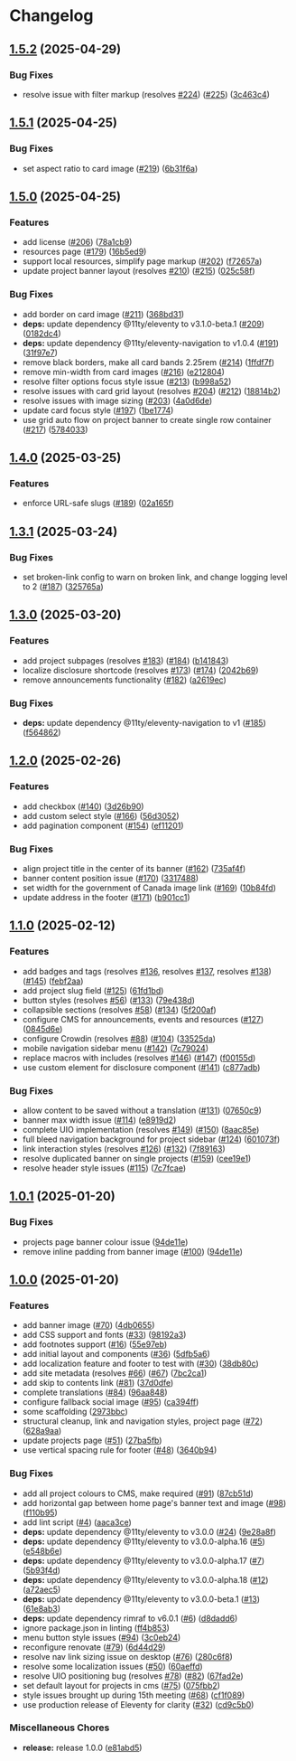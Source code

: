 # Changelog

## [1.5.2](https://github.com/inclusive-design/standards.inclusivedesign.ca/compare/v1.5.1...v1.5.2) (2025-04-29)


### Bug Fixes

* resolve issue with filter markup (resolves [#224](https://github.com/inclusive-design/standards.inclusivedesign.ca/issues/224)) ([#225](https://github.com/inclusive-design/standards.inclusivedesign.ca/issues/225)) ([3c463c4](https://github.com/inclusive-design/standards.inclusivedesign.ca/commit/3c463c4794b2c76ad016c7f39d783d7edceb2fed))

## [1.5.1](https://github.com/inclusive-design/standards.inclusivedesign.ca/compare/v1.5.0...v1.5.1) (2025-04-25)


### Bug Fixes

* set aspect ratio to card image ([#219](https://github.com/inclusive-design/standards.inclusivedesign.ca/issues/219)) ([6b31f6a](https://github.com/inclusive-design/standards.inclusivedesign.ca/commit/6b31f6a24a48b59965c45ab5fe24a9e9a6d46834))

## [1.5.0](https://github.com/inclusive-design/standards.inclusivedesign.ca/compare/v1.4.0...v1.5.0) (2025-04-25)


### Features

* add license ([#206](https://github.com/inclusive-design/standards.inclusivedesign.ca/issues/206)) ([78a1cb9](https://github.com/inclusive-design/standards.inclusivedesign.ca/commit/78a1cb99df01c3570cbe04f9b0d5976e824fd19e))
* resources page ([#179](https://github.com/inclusive-design/standards.inclusivedesign.ca/issues/179)) ([16b5ed9](https://github.com/inclusive-design/standards.inclusivedesign.ca/commit/16b5ed9d2d447944d62e4f5cad73f737a6121535))
* support local resources, simplify page markup ([#202](https://github.com/inclusive-design/standards.inclusivedesign.ca/issues/202)) ([f72657a](https://github.com/inclusive-design/standards.inclusivedesign.ca/commit/f72657a26945642d82f6fd909a50c1f223197c43))
* update project banner layout (resolves [#210](https://github.com/inclusive-design/standards.inclusivedesign.ca/issues/210)) ([#215](https://github.com/inclusive-design/standards.inclusivedesign.ca/issues/215)) ([025c58f](https://github.com/inclusive-design/standards.inclusivedesign.ca/commit/025c58f755c2c1e71e050e81feaf20ddbbfb2542))


### Bug Fixes

* add border on card image ([#211](https://github.com/inclusive-design/standards.inclusivedesign.ca/issues/211)) ([368bd31](https://github.com/inclusive-design/standards.inclusivedesign.ca/commit/368bd316fc57ed1f3a2a885c062ea0d2dc605b18))
* **deps:** update dependency @11ty/eleventy to v3.1.0-beta.1 ([#209](https://github.com/inclusive-design/standards.inclusivedesign.ca/issues/209)) ([0182dc4](https://github.com/inclusive-design/standards.inclusivedesign.ca/commit/0182dc41423ba734e949abd278b4a74c8e95f254))
* **deps:** update dependency @11ty/eleventy-navigation to v1.0.4 ([#191](https://github.com/inclusive-design/standards.inclusivedesign.ca/issues/191)) ([31f97e7](https://github.com/inclusive-design/standards.inclusivedesign.ca/commit/31f97e7099694a90ee70a0a10c590b3652155f67))
* remove black borders, make all card bands 2.25rem ([#214](https://github.com/inclusive-design/standards.inclusivedesign.ca/issues/214)) ([1ffdf7f](https://github.com/inclusive-design/standards.inclusivedesign.ca/commit/1ffdf7fc4cc36f6bbbce5381c54a939d5e8b41b8))
* remove min-width from card images ([#216](https://github.com/inclusive-design/standards.inclusivedesign.ca/issues/216)) ([e212804](https://github.com/inclusive-design/standards.inclusivedesign.ca/commit/e212804286e72c2ec86bf5d12645a0e1cc83ac3c))
* resolve filter options focus style issue ([#213](https://github.com/inclusive-design/standards.inclusivedesign.ca/issues/213)) ([b998a52](https://github.com/inclusive-design/standards.inclusivedesign.ca/commit/b998a52f0980e5c87f736e016546ff5eb22b1475))
* resolve issues with card grid layout (resolves [#204](https://github.com/inclusive-design/standards.inclusivedesign.ca/issues/204)) ([#212](https://github.com/inclusive-design/standards.inclusivedesign.ca/issues/212)) ([18814b2](https://github.com/inclusive-design/standards.inclusivedesign.ca/commit/18814b274b3f6cbb3ce33d6c466043238f3feda0))
* resolve issues with image sizing ([#203](https://github.com/inclusive-design/standards.inclusivedesign.ca/issues/203)) ([4a0d6de](https://github.com/inclusive-design/standards.inclusivedesign.ca/commit/4a0d6deb93e381a0b8cf88ede880a018377d26fe))
* update card focus style ([#197](https://github.com/inclusive-design/standards.inclusivedesign.ca/issues/197)) ([1be1774](https://github.com/inclusive-design/standards.inclusivedesign.ca/commit/1be1774dc71e10885a2b2eb3b3be2f4672890302))
* use grid auto flow on project banner to create single row container ([#217](https://github.com/inclusive-design/standards.inclusivedesign.ca/issues/217)) ([5784033](https://github.com/inclusive-design/standards.inclusivedesign.ca/commit/5784033f04bba3f1c1c62c0521224849284f1e58))

## [1.4.0](https://github.com/inclusive-design/standards.inclusivedesign.ca/compare/v1.3.1...v1.4.0) (2025-03-25)


### Features

* enforce URL-safe slugs ([#189](https://github.com/inclusive-design/standards.inclusivedesign.ca/issues/189)) ([02a165f](https://github.com/inclusive-design/standards.inclusivedesign.ca/commit/02a165fe5c15fab669f76f7f258dcee56f567662))

## [1.3.1](https://github.com/inclusive-design/standards.inclusivedesign.ca/compare/v1.3.0...v1.3.1) (2025-03-24)


### Bug Fixes

* set broken-link config to warn on broken link, and change logging level to 2 ([#187](https://github.com/inclusive-design/standards.inclusivedesign.ca/issues/187)) ([325765a](https://github.com/inclusive-design/standards.inclusivedesign.ca/commit/325765af5c9fece1d0c42eaf4b2109c38614f1b0))

## [1.3.0](https://github.com/inclusive-design/standards.inclusivedesign.ca/compare/v1.2.0...v1.3.0) (2025-03-20)


### Features

* add project subpages (resolves [#183](https://github.com/inclusive-design/standards.inclusivedesign.ca/issues/183)) ([#184](https://github.com/inclusive-design/standards.inclusivedesign.ca/issues/184)) ([b141843](https://github.com/inclusive-design/standards.inclusivedesign.ca/commit/b1418436679e87db89731f814ca528d1fa57d5eb))
* localize disclosure shortcode (resolves [#173](https://github.com/inclusive-design/standards.inclusivedesign.ca/issues/173)) ([#174](https://github.com/inclusive-design/standards.inclusivedesign.ca/issues/174)) ([2042b69](https://github.com/inclusive-design/standards.inclusivedesign.ca/commit/2042b69079250e9f4d80bf94094d538c8bf5d747))
* remove announcements functionality ([#182](https://github.com/inclusive-design/standards.inclusivedesign.ca/issues/182)) ([a2619ec](https://github.com/inclusive-design/standards.inclusivedesign.ca/commit/a2619ec78a013adaf74e7156be0b3ebb75ec4864))


### Bug Fixes

* **deps:** update dependency @11ty/eleventy-navigation to v1 ([#185](https://github.com/inclusive-design/standards.inclusivedesign.ca/issues/185)) ([f564862](https://github.com/inclusive-design/standards.inclusivedesign.ca/commit/f56486271f16baae223f8082360e62599e2a8188))

## [1.2.0](https://github.com/inclusive-design/standards.inclusivedesign.ca/compare/v1.1.0...v1.2.0) (2025-02-26)


### Features

* add checkbox ([#140](https://github.com/inclusive-design/standards.inclusivedesign.ca/issues/140)) ([3d26b90](https://github.com/inclusive-design/standards.inclusivedesign.ca/commit/3d26b90576117a75653fa1596645e343f25b3136))
* add custom select style ([#166](https://github.com/inclusive-design/standards.inclusivedesign.ca/issues/166)) ([56d3052](https://github.com/inclusive-design/standards.inclusivedesign.ca/commit/56d3052b2ca0d11e184d7f20bdc959f6c0fc63cb))
* add pagination component ([#154](https://github.com/inclusive-design/standards.inclusivedesign.ca/issues/154)) ([ef11201](https://github.com/inclusive-design/standards.inclusivedesign.ca/commit/ef112016db08ab1d4d381f755e130dcf88cd5b4f))


### Bug Fixes

* align project title in the center of its banner ([#162](https://github.com/inclusive-design/standards.inclusivedesign.ca/issues/162)) ([735af4f](https://github.com/inclusive-design/standards.inclusivedesign.ca/commit/735af4fadd9b98f0e575c62ba05a89289d2b77f7))
* banner content position issue ([#170](https://github.com/inclusive-design/standards.inclusivedesign.ca/issues/170)) ([3317488](https://github.com/inclusive-design/standards.inclusivedesign.ca/commit/3317488924a85e44493e63ead41f1f99034692c3))
* set width for the government of Canada image link ([#169](https://github.com/inclusive-design/standards.inclusivedesign.ca/issues/169)) ([10b84fd](https://github.com/inclusive-design/standards.inclusivedesign.ca/commit/10b84fdbea08b8da05ffd796f0a8329eb31979bc))
* update address in the footer ([#171](https://github.com/inclusive-design/standards.inclusivedesign.ca/issues/171)) ([b901cc1](https://github.com/inclusive-design/standards.inclusivedesign.ca/commit/b901cc1b2a6d68ec7719f96652532d7096e2d41b))

## [1.1.0](https://github.com/inclusive-design/standards.inclusivedesign.ca/compare/v1.0.1...v1.1.0) (2025-02-12)


### Features

* add badges and tags (resolves [#136](https://github.com/inclusive-design/standards.inclusivedesign.ca/issues/136), resolves [#137](https://github.com/inclusive-design/standards.inclusivedesign.ca/issues/137), resolves [#138](https://github.com/inclusive-design/standards.inclusivedesign.ca/issues/138)) ([#145](https://github.com/inclusive-design/standards.inclusivedesign.ca/issues/145)) ([febf2aa](https://github.com/inclusive-design/standards.inclusivedesign.ca/commit/febf2aa739f7e829455e8d82cf508af62d772179))
* add project slug field ([#125](https://github.com/inclusive-design/standards.inclusivedesign.ca/issues/125)) ([61fd1bd](https://github.com/inclusive-design/standards.inclusivedesign.ca/commit/61fd1bd12a37a9eaf469cdeb421df22794c21687))
* button styles (resolves [#56](https://github.com/inclusive-design/standards.inclusivedesign.ca/issues/56)) ([#133](https://github.com/inclusive-design/standards.inclusivedesign.ca/issues/133)) ([79e438d](https://github.com/inclusive-design/standards.inclusivedesign.ca/commit/79e438db169a630142f5415238edd0ab4f204f3e))
* collapsible sections (resolves [#58](https://github.com/inclusive-design/standards.inclusivedesign.ca/issues/58)) ([#134](https://github.com/inclusive-design/standards.inclusivedesign.ca/issues/134)) ([5f200af](https://github.com/inclusive-design/standards.inclusivedesign.ca/commit/5f200af2e8bc6628c41b445e2dc55313ea013741))
* configure CMS for announcements, events and resources ([#127](https://github.com/inclusive-design/standards.inclusivedesign.ca/issues/127)) ([0845d6e](https://github.com/inclusive-design/standards.inclusivedesign.ca/commit/0845d6e3d50afcdc4a8f83da309ca77c820ed9b7))
* configure Crowdin (resolves [#88](https://github.com/inclusive-design/standards.inclusivedesign.ca/issues/88)) ([#104](https://github.com/inclusive-design/standards.inclusivedesign.ca/issues/104)) ([33525da](https://github.com/inclusive-design/standards.inclusivedesign.ca/commit/33525daba0d215a3c4c5b833a2dbaf12a88b248f))
* mobile navigation sidebar menu ([#142](https://github.com/inclusive-design/standards.inclusivedesign.ca/issues/142)) ([7c79024](https://github.com/inclusive-design/standards.inclusivedesign.ca/commit/7c79024ae7a0b2955d648ec5863a1c2811def38c))
* replace macros with includes (resolves [#146](https://github.com/inclusive-design/standards.inclusivedesign.ca/issues/146)) ([#147](https://github.com/inclusive-design/standards.inclusivedesign.ca/issues/147)) ([f00155d](https://github.com/inclusive-design/standards.inclusivedesign.ca/commit/f00155df6888a9ced06b7de551b7d5859e3f2ecc))
* use custom element for disclosure component ([#141](https://github.com/inclusive-design/standards.inclusivedesign.ca/issues/141)) ([c877adb](https://github.com/inclusive-design/standards.inclusivedesign.ca/commit/c877adb65f7a937532b98cd8ed23927108286c0f))


### Bug Fixes

* allow content to be saved without a translation ([#131](https://github.com/inclusive-design/standards.inclusivedesign.ca/issues/131)) ([07650c9](https://github.com/inclusive-design/standards.inclusivedesign.ca/commit/07650c9e3357bd1738291a92ec8c6e4785e9f1ef))
* banner max width issue ([#114](https://github.com/inclusive-design/standards.inclusivedesign.ca/issues/114)) ([e8919d2](https://github.com/inclusive-design/standards.inclusivedesign.ca/commit/e8919d2b50812ebc0098c8c85651cdf82cffdbed))
* complete UIO implementation (resolves [#149](https://github.com/inclusive-design/standards.inclusivedesign.ca/issues/149)) ([#150](https://github.com/inclusive-design/standards.inclusivedesign.ca/issues/150)) ([8aac85e](https://github.com/inclusive-design/standards.inclusivedesign.ca/commit/8aac85e8b344b34f1cb86a2ef893053afe2fc65b))
* full bleed navigation background for project sidebar ([#124](https://github.com/inclusive-design/standards.inclusivedesign.ca/issues/124)) ([601073f](https://github.com/inclusive-design/standards.inclusivedesign.ca/commit/601073f9f356d4c07bf3f239e22e88639903055b))
* link interaction styles (resolves [#126](https://github.com/inclusive-design/standards.inclusivedesign.ca/issues/126)) ([#132](https://github.com/inclusive-design/standards.inclusivedesign.ca/issues/132)) ([7f89163](https://github.com/inclusive-design/standards.inclusivedesign.ca/commit/7f891637aacfb676ff9ecdc72851d12118ab3fd2))
* resolve duplicated banner on single projects ([#159](https://github.com/inclusive-design/standards.inclusivedesign.ca/issues/159)) ([cee19e1](https://github.com/inclusive-design/standards.inclusivedesign.ca/commit/cee19e1c4e2a5e47a93121f9933ed9dbf77a1bb4))
* resolve header style issues ([#115](https://github.com/inclusive-design/standards.inclusivedesign.ca/issues/115)) ([7c7fcae](https://github.com/inclusive-design/standards.inclusivedesign.ca/commit/7c7fcae02137cc96892128237f8c3bd1b47c53e3))

## [1.0.1](https://github.com/inclusive-design/standards.inclusivedesign.ca/compare/v1.0.0...v1.0.1) (2025-01-20)


### Bug Fixes

* projects page banner colour issue ([94de11e](https://github.com/inclusive-design/standards.inclusivedesign.ca/commit/94de11e88b10d98d0e3eabe8eed764c8f4231727))
* remove inline padding from banner image ([#100](https://github.com/inclusive-design/standards.inclusivedesign.ca/issues/100)) ([94de11e](https://github.com/inclusive-design/standards.inclusivedesign.ca/commit/94de11e88b10d98d0e3eabe8eed764c8f4231727))

## [1.0.0](https://github.com/inclusive-design/standards.inclusivedesign.ca/compare/v0.0.1...v1.0.0) (2025-01-20)


### Features

* add banner image ([#70](https://github.com/inclusive-design/standards.inclusivedesign.ca/issues/70)) ([4db0655](https://github.com/inclusive-design/standards.inclusivedesign.ca/commit/4db0655406dd84534b30584bc141ac36e6c9f02c))
* add CSS support and fonts ([#33](https://github.com/inclusive-design/standards.inclusivedesign.ca/issues/33)) ([98192a3](https://github.com/inclusive-design/standards.inclusivedesign.ca/commit/98192a38ee47492edff60d4ff616385c902f6ad5))
* add footnotes support ([#16](https://github.com/inclusive-design/standards.inclusivedesign.ca/issues/16)) ([55e97eb](https://github.com/inclusive-design/standards.inclusivedesign.ca/commit/55e97eb1a64bdf7d46e100972bf17ace54b85924))
* add initial layout and components ([#36](https://github.com/inclusive-design/standards.inclusivedesign.ca/issues/36)) ([5dfb5a6](https://github.com/inclusive-design/standards.inclusivedesign.ca/commit/5dfb5a66b1c6b3366050ff60cbda07c28ed11644))
* add localization feature and footer to test with ([#30](https://github.com/inclusive-design/standards.inclusivedesign.ca/issues/30)) ([38db80c](https://github.com/inclusive-design/standards.inclusivedesign.ca/commit/38db80c4dc2af1e06f11d52f90272c641ff0749f))
* add site metadata (resolves [#66](https://github.com/inclusive-design/standards.inclusivedesign.ca/issues/66)) ([#67](https://github.com/inclusive-design/standards.inclusivedesign.ca/issues/67)) ([7bc2ca1](https://github.com/inclusive-design/standards.inclusivedesign.ca/commit/7bc2ca13b7bacd01864646be6275f5e2147f4fa2))
* add skip to contents link ([#81](https://github.com/inclusive-design/standards.inclusivedesign.ca/issues/81)) ([37d0dfe](https://github.com/inclusive-design/standards.inclusivedesign.ca/commit/37d0dfe4266567178a6293b4e19fc1f6b936390a))
* complete translations ([#84](https://github.com/inclusive-design/standards.inclusivedesign.ca/issues/84)) ([96aa848](https://github.com/inclusive-design/standards.inclusivedesign.ca/commit/96aa8488a518bfb54b18b9ac995ced8962d15c77))
* configure fallback social image ([#95](https://github.com/inclusive-design/standards.inclusivedesign.ca/issues/95)) ([ca394ff](https://github.com/inclusive-design/standards.inclusivedesign.ca/commit/ca394ffab4e21eba1e378f41565be2d212619781))
* some scaffolding ([2973bbc](https://github.com/inclusive-design/standards.inclusivedesign.ca/commit/2973bbcbe83107f6b97d1741de0e5a6e8cc03f6b))
* structural cleanup, link and navigation styles, project page ([#72](https://github.com/inclusive-design/standards.inclusivedesign.ca/issues/72)) ([628a9aa](https://github.com/inclusive-design/standards.inclusivedesign.ca/commit/628a9aa66f3801042d1ca40d7fec4ef0d3add361))
* update projects page ([#51](https://github.com/inclusive-design/standards.inclusivedesign.ca/issues/51)) ([27ba5fb](https://github.com/inclusive-design/standards.inclusivedesign.ca/commit/27ba5fbe49673fc360dbc102ecf67735c1ba6cb1))
* use vertical spacing rule for footer ([#48](https://github.com/inclusive-design/standards.inclusivedesign.ca/issues/48)) ([3640b94](https://github.com/inclusive-design/standards.inclusivedesign.ca/commit/3640b942d2c6f9655c4560d6638a32ab610be26e))


### Bug Fixes

* add all project colours to CMS, make required ([#91](https://github.com/inclusive-design/standards.inclusivedesign.ca/issues/91)) ([87cb51d](https://github.com/inclusive-design/standards.inclusivedesign.ca/commit/87cb51dc5d2d8c38ed6ecccec6ed4a500307b10a))
* add horizontal gap between home page's banner text and image ([#98](https://github.com/inclusive-design/standards.inclusivedesign.ca/issues/98)) ([f110b95](https://github.com/inclusive-design/standards.inclusivedesign.ca/commit/f110b95846af7701c7e1f055ad4a62acb5b1915a))
* add lint script ([#4](https://github.com/inclusive-design/standards.inclusivedesign.ca/issues/4)) ([aaca3ce](https://github.com/inclusive-design/standards.inclusivedesign.ca/commit/aaca3ce3ef04a06e858f670e582472d6ec016613))
* **deps:** update dependency @11ty/eleventy to v3.0.0 ([#24](https://github.com/inclusive-design/standards.inclusivedesign.ca/issues/24)) ([9e28a8f](https://github.com/inclusive-design/standards.inclusivedesign.ca/commit/9e28a8f7d787f7c2b1fd60439d56b9bd4b122373))
* **deps:** update dependency @11ty/eleventy to v3.0.0-alpha.16 ([#5](https://github.com/inclusive-design/standards.inclusivedesign.ca/issues/5)) ([e548b6e](https://github.com/inclusive-design/standards.inclusivedesign.ca/commit/e548b6ea3ed88f9bf3a6ce659b823f532682ebe3))
* **deps:** update dependency @11ty/eleventy to v3.0.0-alpha.17 ([#7](https://github.com/inclusive-design/standards.inclusivedesign.ca/issues/7)) ([5b93f4d](https://github.com/inclusive-design/standards.inclusivedesign.ca/commit/5b93f4ddcb13b4474509c4e34154a2e93794df14))
* **deps:** update dependency @11ty/eleventy to v3.0.0-alpha.18 ([#12](https://github.com/inclusive-design/standards.inclusivedesign.ca/issues/12)) ([a72aec5](https://github.com/inclusive-design/standards.inclusivedesign.ca/commit/a72aec5e4a79497688061208c84ce8b53a29d531))
* **deps:** update dependency @11ty/eleventy to v3.0.0-beta.1 ([#13](https://github.com/inclusive-design/standards.inclusivedesign.ca/issues/13)) ([61e8ab3](https://github.com/inclusive-design/standards.inclusivedesign.ca/commit/61e8ab386462b85d1d170dc3fdd99cc984a2ffdf))
* **deps:** update dependency rimraf to v6.0.1 ([#6](https://github.com/inclusive-design/standards.inclusivedesign.ca/issues/6)) ([d8dadd6](https://github.com/inclusive-design/standards.inclusivedesign.ca/commit/d8dadd629f34d3496cd2b506afd5ba251a3e38c9))
* ignore package.json in linting ([ff4b853](https://github.com/inclusive-design/standards.inclusivedesign.ca/commit/ff4b8535d12a5b9548b295bb3cb51ad29ea46939))
* menu button style issues ([#94](https://github.com/inclusive-design/standards.inclusivedesign.ca/issues/94)) ([3c0eb24](https://github.com/inclusive-design/standards.inclusivedesign.ca/commit/3c0eb24c2c5557b7ccc2649a6f277e1189707a98))
* reconfigure renovate ([#79](https://github.com/inclusive-design/standards.inclusivedesign.ca/issues/79)) ([6d44d29](https://github.com/inclusive-design/standards.inclusivedesign.ca/commit/6d44d29a9632894484c4bc6e83b74852055ec62f))
* resolve nav link sizing issue on desktop ([#76](https://github.com/inclusive-design/standards.inclusivedesign.ca/issues/76)) ([280c6f8](https://github.com/inclusive-design/standards.inclusivedesign.ca/commit/280c6f8ef3b59fefeebf24c28e8f65bf8fbb9dcb))
* resolve some localization issues ([#50](https://github.com/inclusive-design/standards.inclusivedesign.ca/issues/50)) ([60aeffd](https://github.com/inclusive-design/standards.inclusivedesign.ca/commit/60aeffdde8f241268cc9d0a4499f4d153e281266))
* resolve UIO positioning bug (resolves [#78](https://github.com/inclusive-design/standards.inclusivedesign.ca/issues/78)) ([#82](https://github.com/inclusive-design/standards.inclusivedesign.ca/issues/82)) ([67fad2e](https://github.com/inclusive-design/standards.inclusivedesign.ca/commit/67fad2e044a056293d7546314f58e9ea52536f8b))
* set default layout for projects in cms ([#75](https://github.com/inclusive-design/standards.inclusivedesign.ca/issues/75)) ([075fbb2](https://github.com/inclusive-design/standards.inclusivedesign.ca/commit/075fbb23f400baa6af5a3940b6ace6eb98a9ddd9))
* style issues brought up during 15th meeting ([#68](https://github.com/inclusive-design/standards.inclusivedesign.ca/issues/68)) ([cf1f089](https://github.com/inclusive-design/standards.inclusivedesign.ca/commit/cf1f08992be2cde550a70ae4b0eacf68bc64e679))
* use production release of Eleventy for clarity ([#32](https://github.com/inclusive-design/standards.inclusivedesign.ca/issues/32)) ([cd9c5b0](https://github.com/inclusive-design/standards.inclusivedesign.ca/commit/cd9c5b072fb998d894fe32d106b0b88ac6a5a5a8))


### Miscellaneous Chores

* **release:** release 1.0.0 ([e81abd5](https://github.com/inclusive-design/standards.inclusivedesign.ca/commit/e81abd57c8c60c505fb05d698e084559dd0efaca))

